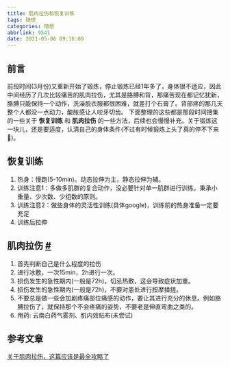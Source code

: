 ```yaml
---
title: 肌肉拉伤和恢复训练
tags: 随想
categories: 随想
abbrlink: 9541
date: 2021-05-06 09:16:09
---
```


## 前言
前段时间(3月份)又重新开始了锻炼，停止锻炼已经1年多了，身体很不适应，因此中间经历了几次比较痛苦的肌肉拉伤，尤其是胳膊和背，那痛苦现在都记忆犹新，胳膊只能保持一个动作，洗澡脱衣服都很困难，就差打个石膏了。背部疼的那几天整个人都没一点动力，酸胀感让人咬牙切齿。
下面整理的这些都是那段时间搜集的一些关于 **恢复训练** 和 **肌肉拉伤** 的一些方法，后续也会慢慢补充。关于锻炼这一块儿，还是要适度，认清自己的身体条件(不过有时候锻炼上头了真的停不下来🤕)。

## 恢复训练
1. 热身：慢跑(5-10min)。动态拉伸为主，静态拉伸为辅。
2. 训练注意1：多做多肌群的复合动作，没必要针对单一肌群进行训练。秉承小重量、少次数、少组数的原则。
3. 训练注意2：做些身体的灵活性训练(具体google)，训练前的热身准备一定要充足
4. 训练后拉伸

## 肌肉拉伤 [#](https://www.jianshu.com/p/f465ac9709fb)
1. 首先判断自己是什么程度的拉伤
2. 进行冰敷，一次15min，2h进行一次。
3. 损伤发生的急性期内(一般是72h)，切忌热敷，这会导致症状加重。
4. 损伤发生的急性期内(一般是72h)，不要对患处进行按摩揉搓。
5. 不要总是做一些会加剧疼痛部位痛感的动作，要让其进行充分的休息。例如胳膊拉伤了，就保持那个不会疼痛的姿势，不要老是伸直弯曲之类的。
6. 用药: 云南白药气雾剂、肌内效贴布(未尝试)

## 参考文章
[关于肌肉拉伤，这篇应该是最全攻略了](https://www.jianshu.com/p/f465ac9709fb)
